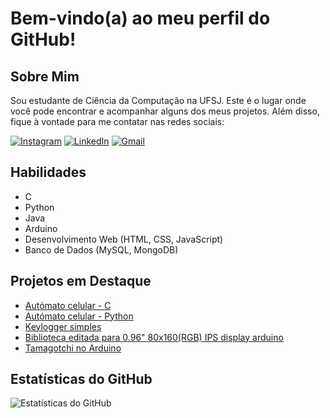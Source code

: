 # Bem-vindo(a) ao meu perfil do GitHub!

## Sobre Mim

Sou estudante de Ciência da Computação na UFSJ. Este é o lugar onde você pode encontrar e acompanhar alguns dos meus projetos. Além disso, fique à vontade para me contatar nas redes sociais:

[![Instagram](https://img.icons8.com/3d-fluency/94/instagram-new.png)](https://www.instagram.com/vitor.s.reis/)
[![LinkedIn](https://img.icons8.com/3d-fluency/94/linkedin.png)](https://www.linkedin.com/in/vitor-silva-reis-1b8335203/)
[![Gmail](https://img.icons8.com/3d-fluency/94/gmail.png)](mailto:vitorejuvian@hotmail.com)

## Habilidades

- C
- Python
- Java
- Arduino
- Desenvolvimento Web (HTML, CSS, JavaScript)
- Banco de Dados (MySQL, MongoDB)

## Projetos em Destaque

- [Autómato celular - C](https://github.com/VitoReis/Cellular_Automaton-C)
- [Autómato celular - Python](https://github.com/VitoReis/Cellular_Automaton)
- [Keylogger simples](https://github.com/VitoReis/Keylogger)
- [Biblioteca editada para 0.96" 80x160(RGB) IPS display arduino](https://github.com/VitoReis/Adafruit-ST7735-Library-Modified)
- [Tamagotchi no Arduino](https://github.com/VitoReis/Ardagotchi)

## Estatísticas do GitHub

![Estatísticas do GitHub](https://github-readme-stats.vercel.app/api?username=VitoReis&show_icons=true)
